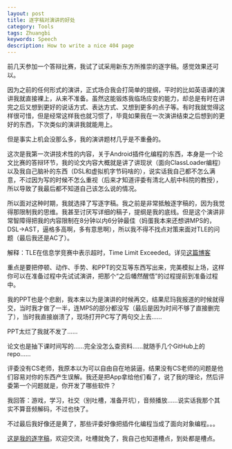 ```yaml
---
layout: post
title: 逐字稿对演讲的好处
category: Tools
tags: Zhuangbi
keywords: Speech
description: How to write a nice 404 page
---
```


前几天参加一个答辩比赛，我试了试采用新东方所推崇的逐字稿。感觉效果还可以。

因为之前的任何形式的演讲，正式场合我会打简单的提纲，平时的比如英语课的演讲我就直接裸上，从来不准备。虽然这能锻炼我临场应变的能力，却总是有时在讲完之后又想到更好的说话方式、表达方式、又想到更多的点子等。有时我就觉得这样很可惜，但是经常这样我也就习惯了，毕竟如果我在一次演讲结束之后想到的更好的东西，下次类似的演讲我就能用上。

但是事实上机会没那么多，我的演讲题材几乎是不重叠的。

这次是我第一次讲技术性的内容，关于Android插件化编程的东西，本身是一个论文比赛的答辩环节，我的论文内容大概就是讲了讲现状（面向ClassLoader编程）以及我自己脑补的东西（DSL和虚拟机字节码啥的），说实话我自己都不怎么满意，不过因为写的时候不怎么重视（后来才知道评委有清北人航中科院的教授），所以导致了我最后都不知道自己该怎么说的情况。

所以面对这种时期，我就选择了写逐字稿。我之前是非常抵触逐字稿的，因为我觉得那限制我的思维。我甚至讨厌写详细的稿子，提纲是我的底线。但是这个演讲非常智障得把我的内容限制在8分钟以内6分钟最佳（妈蛋我本来还想讲MPS的，DSL->AST，逼格多高啊，多有意思啊），所以我不得不找点对策来面对TLE的问题（最后我还是AC了）。

解释：TLE在信息学竞赛中表示超时，Time Limit Exceeded。详见[这篇博客](http://ice1000.github.io/2016/06/28/PrepareForNoip.html)

重点是要把停顿、动作、手势、和PPT的交互等东西写出来，完美模拟上场，这样你可以在准备过程中先试试演讲，把那个“之后幡然醒悟”的过程提前到准备过程中。

我的PPT也是个悲剧，我本来以为是演讲的时候再交，结果尼玛我报道的时候就得交，当时我才做了一半，连MPS的部分都没写（最后是因为时间不够了直接删完了），当时我直接崩溃了，现场打开PC写了两句交上去……

PPT太烂了我就不发了……

论文也是抽下课时间写的……完全没怎么查资料……就随手几个GitHub上的repo……

评委没有CS老师，我原本以为可以自由自在地装逼，结果没有CS老师的问题是他们容易对你的东西产生误解。我还是把App拿给他们看了，说了我的理论，然后评委第一个问题就是，你开发了哪些软件？

我回答：游戏，学习，社交（别吐槽，准备开坑），音频播放……说实话我那个其实不算音频解码，不过也快了。

不过最后我好像还是黄了，那些评委好像把插件化编程当成了面向对象编程。。。

[这是我的逐字稿](https://raw.githubusercontent.com/ice1000/ice1000.github.io/master/assets/raw/zzg.txt)，欢迎交流，吐槽就免了，我自己也知道槽点，到处都是槽点。
